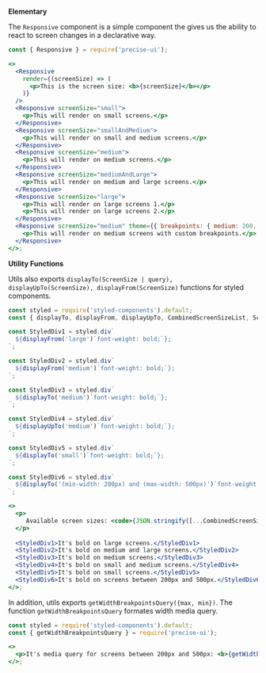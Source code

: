 **Elementary**

The `Responsive` component is a simple component the gives us the ability to react to screen changes in a declarative way.

```jsx
const { Responsive } = require('precise-ui');

<>
  <Responsive
    render={(screenSize) => (
      <p>This is the screen size: <b>{screenSize}</b></p>
    )}
  />
  <Responsive screenSize="small">
    <p>This will render on small screens.</p>
  </Responsive>
  <Responsive screenSize="smallAndMedium">
    <p>This will render on small and medium screens.</p>
  </Responsive>
  <Responsive screenSize="medium">
    <p>This will render on medium screens.</p>
  </Responsive>
  <Responsive screenSize="mediumAndLarge">
    <p>This will render on medium and large screens.</p>
  </Responsive>
  <Responsive screenSize="large">
    <p>This will render on large screens 1.</p>
    <p>This will render on large screens 2.</p>
  </Responsive>
  <Responsive screenSize="medium" theme={{ breakpoints: { medium: 200, large: 500 } }}>
    <p>This will render on medium screens with custom breakpoints.</p>
  </Responsive>
</>;
```

**Utility Functions**

Utils also exports `displayTo(ScreenSize | query), displayUpTo(ScreenSize), displayFrom(ScreenSize)` functions for styled components.

```jsx
const styled = require('styled-components').default;
const { displayTo, displayFrom, displayUpTo, CombinedScreenSizeList, ScreenSizeList } = require('precise-ui');

const StyledDiv1 = styled.div`
  ${displayFrom('large')`font-weight: bold;`};
`;

const StyledDiv2 = styled.div`
  ${displayFrom('medium')`font-weight: bold;`};
`;

const StyledDiv3 = styled.div`
  ${displayTo('medium')`font-weight: bold;`};
`;

const StyledDiv4 = styled.div`
  ${displayUpTo('medium')`font-weight: bold;`};
`;

const StyledDiv5 = styled.div`
  ${displayTo('small')`font-weight: bold;`};
`;

const StyledDiv6 = styled.div`
  ${displayTo('(min-width: 200px) and (max-width: 500px)')`font-weight: bold;`};
`;

<>
  <p>
     Available screen sizes: <code>{JSON.stringify([...CombinedScreenSizeList, ...ScreenSizeList])}</code>.
  </p>
  
  <StyledDiv1>It's bold on large screens.</StyledDiv1>
  <StyledDiv2>It's bold on medium and large screens.</StyledDiv2>
  <StyledDiv3>It's bold on medium screens.</StyledDiv3>
  <StyledDiv4>It's bold on small and medium screens.</StyledDiv4>
  <StyledDiv5>It's bold on small screens.</StyledDiv5>
  <StyledDiv6>It's bold on screens between 200px and 500px.</StyledDiv6>
</>;
```

In addition, utils exports `getWidthBreakpointsQuery({max, min})`.
The function `getWidthBreakpointsQuery` formates width media query.

```jsx
const styled = require('styled-components').default;
const { getWidthBreakpointsQuery } = require('precise-ui');

<>
  <p>It's media query for screens between 200px and 500px: <b>{getWidthBreakpointsQuery({min: 200, max: 501})}</b></p>
</>;
```